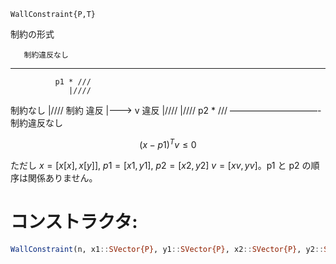 ```
WallConstraint{P,T}
```

制約の形式

```
   制約違反なし
```

---

```
          p1 * ///
             |////
```

制約なし  |////        制約   違反      |–––> v   違反                  |////                  |////               p2 * /// ––––––––––––––––––––- 	   制約違反なし

$$
(x - p1)^T v \leq 0
$$

ただし $x = [x[x], x[y]]$, $p1 = [x1,y1]$, $p2 = [x2,y2]$ $v = [xv,yv]$。p1 と p2 の順序は関係ありません。

# コンストラクタ:

```julia
WallConstraint(n, x1::SVector{P}, y1::SVector{P}, x2::SVector{P}, y2::SVector{P}, xv::SVector{P}, yv::SVector{P}, x=1, y=2)
```
